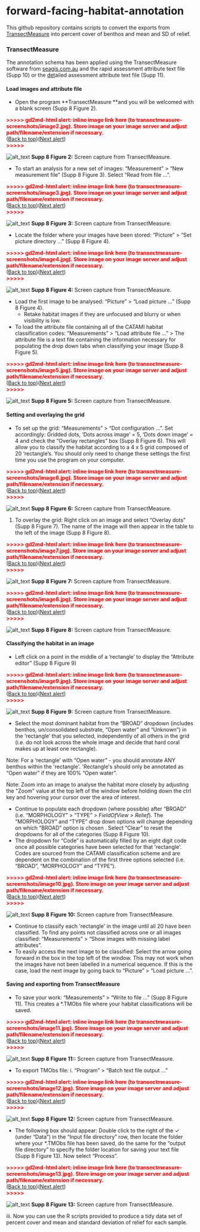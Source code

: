# forward-facing-habitat-annotation

This github repository contains scripts to convert the exports from [TransectMeasure](seagis.com.au) into percent cover of benthos and mean and SD of relief.

### TransectMeasure

The annotation schema has been applied using the TransectMeasure software from [seagis.com.au](http://www.seagis.com.au/) and the rapid assessment attribute text file  (Supp 10) or the [det](https://github.com/TimLanglois/HabitatAnnotation/blob/master/TM%20schema_BROAD.MORPH.TYPE.with%20Invert%20Complex_170619.txt)ailed assessment attribute text file (Supp 11).


#### Load images and attribute file

*   Open the program **TransectMeasure **and you will be welcomed with a blank screen (Supp 8 Figure 2).


<p id="gdcalert2" ><span style="color: red; font-weight: bold">>>>>>  gd2md-html alert: inline image link here (to transectmeasure-screenshots/image2.jpg). Store image on your image server and adjust path/filename/extension if necessary. </span><br>(<a href="#">Back to top</a>)(<a href="#gdcalert3">Next alert</a>)<br><span style="color: red; font-weight: bold">>>>>> </span></p>


![alt_text](transectmeasure-screenshots/image2.jpg "image_tooltip")
 **Supp 8 Figure 2:**  Screen capture from TransectMeasure.



*   To start an analysis for a new set of images: “Measurement” > “New measurement file” (Supp 8 Figure 3). Select “Read from file ...”.



<p id="gdcalert3" ><span style="color: red; font-weight: bold">>>>>>  gd2md-html alert: inline image link here (to transectmeasure-screenshots/image3.jpg). Store image on your image server and adjust path/filename/extension if necessary. </span><br>(<a href="#">Back to top</a>)(<a href="#gdcalert4">Next alert</a>)<br><span style="color: red; font-weight: bold">>>>>> </span></p>


![alt_text](transectmeasure-screenshots/image3.jpg "image_tooltip")
 **Supp 8 Figure 3:**  Screen capture from TransectMeasure. 



*   Locate the folder where your images have been stored: “Picture” > “Set picture directory ...” (Supp 8 Figure 4).



<p id="gdcalert4" ><span style="color: red; font-weight: bold">>>>>>  gd2md-html alert: inline image link here (to transectmeasure-screenshots/image4.jpg). Store image on your image server and adjust path/filename/extension if necessary. </span><br>(<a href="#">Back to top</a>)(<a href="#gdcalert5">Next alert</a>)<br><span style="color: red; font-weight: bold">>>>>> </span></p>


![alt_text](transectmeasure-screenshots/image4.jpg "image_tooltip")
 **Supp 8 Figure 4:** Screen capture from TransectMeasure.



*   Load the first image to be analysed: “Picture” > “Load picture ...” (Supp 8 Figure 4).
    *   Retake habitat images if they are unfocused and blurry or when visibility is low.
*   To load the attribute file containing all of the CATAMI habitat classification codes: “Measurements” > “Load attribute file ...” > The attribute file is a text file containing the information necessary for populating the drop down tabs when classifying your image (Supp 8 Figure 5).



<p id="gdcalert5" ><span style="color: red; font-weight: bold">>>>>>  gd2md-html alert: inline image link here (to transectmeasure-screenshots/image5.jpg). Store image on your image server and adjust path/filename/extension if necessary. </span><br>(<a href="#">Back to top</a>)(<a href="#gdcalert6">Next alert</a>)<br><span style="color: red; font-weight: bold">>>>>> </span></p>


![alt_text](transectmeasure-screenshots/image5.jpg "image_tooltip")
 **Supp 8 Figure 5:** Screen capture from TransectMeasure.


#### Setting and overlaying the grid



*   To set up the grid: “Measurements” > “Dot configuration ...”. Set accordingly: Gridded dots, ‘Dots across image’ = 5, ‘Dots down image’ = 4 and check the “Overlay rectangles” box (Supp 8 Figure 6). This will allow you to classify the habitat according to a 4 x 5 grid composed of 20 ‘rectangle’s. You should only need to change these settings the first time you use the program on your computer.



<p id="gdcalert6" ><span style="color: red; font-weight: bold">>>>>>  gd2md-html alert: inline image link here (to transectmeasure-screenshots/image6.jpg). Store image on your image server and adjust path/filename/extension if necessary. </span><br>(<a href="#">Back to top</a>)(<a href="#gdcalert7">Next alert</a>)<br><span style="color: red; font-weight: bold">>>>>> </span></p>


![alt_text](transectmeasure-screenshots/image6.jpg "image_tooltip")
 **Supp 8 Figure 6:**  Screen capture from TransectMeasure.



1. To overlay the grid: Right click on an image and select “Overlay dots” (Supp 8 Figure 7). The name of the image will then appear in the table to the left of the image (Supp 8 Figure 8).



<p id="gdcalert7" ><span style="color: red; font-weight: bold">>>>>>  gd2md-html alert: inline image link here (to transectmeasure-screenshots/image7.jpg). Store image on your image server and adjust path/filename/extension if necessary. </span><br>(<a href="#">Back to top</a>)(<a href="#gdcalert8">Next alert</a>)<br><span style="color: red; font-weight: bold">>>>>> </span></p>


![alt_text](transectmeasure-screenshots/image7.jpg "image_tooltip")
**Supp 8 Figure 7:**  Screen capture from TransectMeasure.



<p id="gdcalert8" ><span style="color: red; font-weight: bold">>>>>>  gd2md-html alert: inline image link here (to transectmeasure-screenshots/image8.jpg). Store image on your image server and adjust path/filename/extension if necessary. </span><br>(<a href="#">Back to top</a>)(<a href="#gdcalert9">Next alert</a>)<br><span style="color: red; font-weight: bold">>>>>> </span></p>


![alt_text](transectmeasure-screenshots/image8.jpg "image_tooltip")
**Supp 8 Figure 8:**  Screen capture from TransectMeasure.


#### Classifying the habitat in an image



*   Left click on a point in the middle of a ‘rectangle’ to display the “Attribute editor” (Supp 8 Figure 9)



<p id="gdcalert9" ><span style="color: red; font-weight: bold">>>>>>  gd2md-html alert: inline image link here (to transectmeasure-screenshots/image9.jpg). Store image on your image server and adjust path/filename/extension if necessary. </span><br>(<a href="#">Back to top</a>)(<a href="#gdcalert10">Next alert</a>)<br><span style="color: red; font-weight: bold">>>>>> </span></p>


![alt_text](transectmeasure-screenshots/image9.jpg "image_tooltip")
**Supp 8 Figure 9:** Screen capture from TransectMeasure.



*   Select the most dominant habitat from the “BROAD” dropdown (includes benthos, un/consolidated substrate, “Open water” and “Unknown”) in the ‘rectangle’ that you selected, independently of all others in the grid (i.e. do not look across the whole image and decide that hard coral makes up at least one rectangle).

Note: For a ‘rectangle’ with “Open water” - you should annotate ANY benthos within the 'rectangle'. 'Rectangle's should only be annotated as “Open water” if they are 100% “Open water”.

Note: Zoom into an image to analyse the habitat more closely by adjusting the "Zoom" value at the top left of the window before holding down the ctrl key and hovering your cursor over the area of interest.



*   Continue to populate each dropdown (where possible) after “BROAD” (i.e. “MORPHOLOGY” > “TYPE” > _FieldOfView_ > _Relief_). The “MORPHOLOGY” and “TYPE” drop down options will change depending on which “BROAD” option is chosen . Select “Clear” to reset the dropdowns for all of the categories (Supp 8 Figure 10).
*   The dropdown for “Code” is automatically filled by an eight digit code once all possible categories have been selected for that 'rectangle'. Codes are sourced from the CATAMI classification scheme and are dependent on the combination of the first three options selected (i.e. “BROAD”, “MORPHOLOGY” and “TYPE”). 



<p id="gdcalert10" ><span style="color: red; font-weight: bold">>>>>>  gd2md-html alert: inline image link here (to transectmeasure-screenshots/image10.jpg). Store image on your image server and adjust path/filename/extension if necessary. </span><br>(<a href="#">Back to top</a>)(<a href="#gdcalert11">Next alert</a>)<br><span style="color: red; font-weight: bold">>>>>> </span></p>


![alt_text](transectmeasure-screenshots/image10.jpg "image_tooltip")
**Supp 8 Figure 10:** Screen capture from TransectMeasure.



*   Continue to classify each 'rectangle' in the image until all 20 have been classified. To find any points not classified across one or all images classified: “Measurements” > “Show images with missing label attributes”.
*   To easily access the next image to be classified: Select the arrow going forward in the box in the top left of the window. This may not work when the images have not been labelled in a numerical sequence. If this is the case, load the next image by going back to “Picture” > “Load picture ...”.


#### Saving and exporting from TransectMeasure



*   To save your work: “Measurements” > “Write to file ...” (Supp 8 Figure 11). This creates a *.TMObs file where your habitat classifications will be saved.



<p id="gdcalert11" ><span style="color: red; font-weight: bold">>>>>>  gd2md-html alert: inline image link here (to transectmeasure-screenshots/image11.jpg). Store image on your image server and adjust path/filename/extension if necessary. </span><br>(<a href="#">Back to top</a>)(<a href="#gdcalert12">Next alert</a>)<br><span style="color: red; font-weight: bold">>>>>> </span></p>


![alt_text](transectmeasure-screenshots/image11.jpg "image_tooltip")
**Supp 8 Figure 11::** Screen capture from TransectMeasure.



*   To export TMObs file: i. “Program” > “Batch text file output ...”



<p id="gdcalert12" ><span style="color: red; font-weight: bold">>>>>>  gd2md-html alert: inline image link here (to transectmeasure-screenshots/image12.jpg). Store image on your image server and adjust path/filename/extension if necessary. </span><br>(<a href="#">Back to top</a>)(<a href="#gdcalert13">Next alert</a>)<br><span style="color: red; font-weight: bold">>>>>> </span></p>


![alt_text](transectmeasure-screenshots/image12.jpg "image_tooltip")
**Supp 8 Figure 12:** Screen capture from TransectMeasure.



*   The following box should appear: Double click to the right of the ✓ (under “Data”) in the “Input file directory” row, then locate the folder where your *.TMObs file has been saved, do the same for the “output file directory” to specify the folder location for saving your text file (Supp 8 Figure 13). Now select “Process”.



<p id="gdcalert13" ><span style="color: red; font-weight: bold">>>>>>  gd2md-html alert: inline image link here (to transectmeasure-screenshots/image13.jpg). Store image on your image server and adjust path/filename/extension if necessary. </span><br>(<a href="#">Back to top</a>)(<a href="#gdcalert14">Next alert</a>)<br><span style="color: red; font-weight: bold">>>>>> </span></p>


![alt_text](transectmeasure-screenshots/image13.jpg "image_tooltip")
**Supp 8 Figure 13:** Screen capture from TransectMeasure.

iii. Now you can use the R scripts provided to produce a tidy data set of percent cover and mean and standard deviation of relief for each sample.